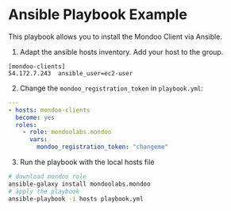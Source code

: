 # Ansible Playbook Example

This playbook allows you to install the Mondoo Client via Ansible.

1. Adapt the ansible hosts inventory. Add your host to the group.

```
[mondoo-clients]
54.172.7.243  ansible_user=ec2-user
```

2. Change the `mondoo_registration_token` in `playbook.yml`:

```yaml
---
- hosts: mondoo-clients
  become: yes
  roles:
    - role: mondoolabs.mondoo
      vars:
        mondoo_registration_token: "changeme"
```

3. Run the playbook with the local hosts file

```bash
# download mondoo role
ansible-galaxy install mondoolabs.mondoo
# apply the playbook
ansible-playbook -i hosts playbook.yml
```